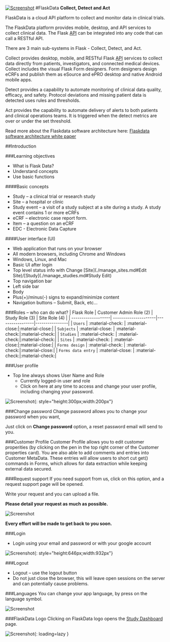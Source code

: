 <a href="https://www.flaskdata.io">![Screenshot](img/flaskdata_logo.PNG)</a>
#FlaskData
**Collect, Detect and Act**

FlaskData is a cloud API platform to collect and monitor data in clinical trials.

The FlaskData platform provides mobile, desktop, and API services to collect clinical data.
The Flask  [API](https://api.flaskdata.io/swagger)  can be integrated into any code that can call a RESTful API.  

There are 3 main sub-systems in Flask - Collect, Detect, and Act.

Collect provides desktop, mobile, and RESTful Flask  [API](https://api.flaskdata.io/swagger/) services to collect data directly from patients, investigators, and connected medical devices.   Collect includes the visual Flask Form designers. Form designers design eCRFs and publish them as eSource and ePRO desktop and native Android mobile apps.

Detect  provides a capability to automate monitoring of clinical data quality, efficacy, and safety. Protocol deviations and missing patient data is detected uses rules and thresholds.

Act  provides the capability to automate delivery of alerts to both patients and clinical operations teams. It is triggered when the detect metrics are over or under the set threshold.

Read more about the Flaskdata software architecture here:  [Flaskdata software architecture white paper](https://www.flaskdata.io/flaskdata-software-architecture-white-paper/)


##Introduction

###Learning objectives
* What is Flask Data?
* Understand concepts
* Use basic functions

####Basic concepts
* Study – a clinical trial or research study
* Site – a hospital or clinic
* Study event – a visit of a study subject at a site during a study. A study event contains 1 or more eCRFs
* eCRF – electronic case report form.
* Item – a question on an eCRF
* EDC - Electronic Data Capture

####User interface (UI)
* Web application that runs on your browser
* All modern browsers, including Chrome and Windows
* Windows, Linux, and Mac
* Basic UI after login
* Top level status info with Change [Site](./manage_sites.md#Edit Site)/[Study](./manage_studies.md#Study Edit)
* Top navigation  bar
* Left side bar
* Body
* Plus(+)/minus(-) signs to expand/minimize content
* Navigation buttons – Submit, Back, etc…

###Roles – who can do what?
| Flask Role         | Customer Admin Role (2) | Study Role (3)     |  Site Role (4)    |
| -------------------| ---------------------|-----------------|----------------|
| `Users`            | :material-check:     | :material-close:|:material-close:|
| `Subjects`         | :material-close:     | :material-check:|:material-check:|
| `Studies`          | :material-check:     | :material-check:|:material-check:|
| `Sites`            | :material-check:     | :material-close:|:material-close:|
| `Forms design`     | :material-check:     | :material-check:|:material-close:|
| `Forms data entry` | :material-close:     | :material-check:|:material-check:|

###User profile
* Top line always shows User Name and Role
  - Currently logged-in user and role
  - Click on here at any time to access and change your user profile, including changing your password.

![Screenshot](img/newForm/hamburgerMenu.png){: style="height:300px;width:200px"}

###Change password
Change password allows you to change your password when you want,

Just click on **Change password** option, a reset password email will send to you.

###Customer Profile
Customer Profile allows you to edit customer properities (by clicking on the pen in the top right corner of the Customer properties card). 
You are also able to add comments and entries into Customer MetaData. These entries will allow users to short cut get() commands in Forms, which allows for data extraction while keeping external data secured.

###Request support
If you need support from us, click on this option, and a request support page will be opened.

Write your request and you can upload a file.

**Please detail your request as much as possible.**

![Screenshot](img/customer/request_support.PNG)

**Every effort will be made to get back to you soon.**

###Login
* Login using your email and password or with your google account

![Screenshot](img/login.png){: style="height:646px;width:932px"}

###Logout
* Logout – use the logout button
* Do not just close the browser, this will leave open sessions on the server and can potentially cause problems.

###Languages
You can change your app language, by press on the language symbol.

![Screenshot](img/customer/flask_languages.PNG)

###FlaskData Logo
Clicking on FlaskData logo opens the [Study Dashboard](./study_dashboard.md#study-dashboard) page.

![Screenshot](img/customer/flaskdata_logo_go_to_dashboard.PNG){: loading=lazy }
